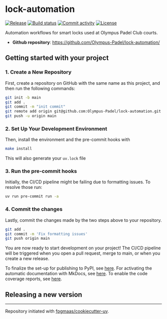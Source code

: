 # lock-automation

[![Release](https://img.shields.io/github/v/release/Olympus-Padel/lock-automation)](https://img.shields.io/github/v/release/Olympus-Padel/lock-automation)
[![Build status](https://img.shields.io/github/actions/workflow/status/Olympus-Padel/lock-automation/main.yml?branch=main)](https://github.com/Olympus-Padel/lock-automation/actions/workflows/main.yml?query=branch%3Amain)
[![Commit activity](https://img.shields.io/github/commit-activity/m/Olympus-Padel/lock-automation)](https://img.shields.io/github/commit-activity/m/Olympus-Padel/lock-automation)
[![License](https://img.shields.io/github/license/Olympus-Padel/lock-automation)](https://img.shields.io/github/license/Olympus-Padel/lock-automation)

Automation workflows for smart locks used at Olympus Padel Club courts.

- **Github repository**: <https://github.com/Olympus-Padel/lock-automation/>

## Getting started with your project

### 1. Create a New Repository

First, create a repository on GitHub with the same name as this project, and then run the following commands:

```bash
git init -b main
git add .
git commit -m "init commit"
git remote add origin git@github.com:Olympus-Padel/lock-automation.git
git push -u origin main
```

### 2. Set Up Your Development Environment

Then, install the environment and the pre-commit hooks with

```bash
make install
```

This will also generate your `uv.lock` file

### 3. Run the pre-commit hooks

Initially, the CI/CD pipeline might be failing due to formatting issues. To resolve those run:

```bash
uv run pre-commit run -a
```

### 4. Commit the changes

Lastly, commit the changes made by the two steps above to your repository.

```bash
git add .
git commit -m 'Fix formatting issues'
git push origin main
```

You are now ready to start development on your project!
The CI/CD pipeline will be triggered when you open a pull request, merge to main, or when you create a new release.

To finalize the set-up for publishing to PyPI, see [here](https://fpgmaas.github.io/cookiecutter-uv/features/publishing/#set-up-for-pypi).
For activating the automatic documentation with MkDocs, see [here](https://fpgmaas.github.io/cookiecutter-uv/features/mkdocs/#enabling-the-documentation-on-github).
To enable the code coverage reports, see [here](https://fpgmaas.github.io/cookiecutter-uv/features/codecov/).

## Releasing a new version

---

Repository initiated with [fpgmaas/cookiecutter-uv](https://github.com/fpgmaas/cookiecutter-uv).
